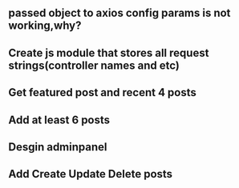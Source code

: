 ## passed object to axios config params is not working,why?

## Create js module that stores all request strings(controller names and etc)

## Get featured post and recent 4 posts

## Add at least 6 posts

## Desgin adminpanel

## Add Create Update Delete posts